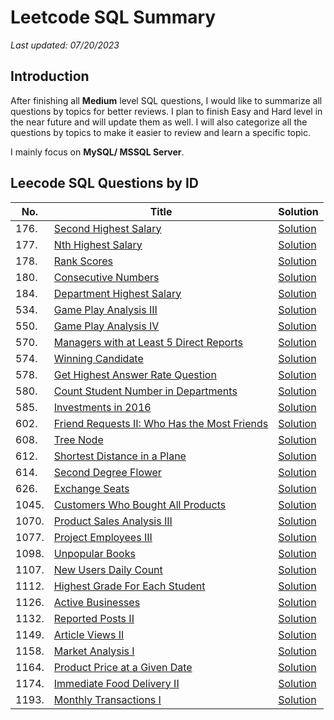 # Leetcode SQL Summary
*Last updated: 07/20/2023*

## Introduction
After finishing all **Medium** level SQL questions, I would like to summarize all questions by topics for better reviews.
I plan to finish Easy and Hard level in the near future and will update them as well. I will also categorize all the questions by topics to make it easier to review and learn a specific topic.

I mainly focus on **MySQL/ MSSQL Server**.

## Leecode SQL Questions by ID
| No. | Title | Solution |
| --- | ----- | -------- |
| 176. | [Second Highest Salary](https://leetcode.com/problems/second-highest-salary/) | [Solution](Subquery/176_Second_Highest_Salary.sql) |
| 177. | [Nth Highest Salary](https://leetcode.com/problems/nth-highest-salary/) | [Solution](BeginEnd/177_Nth_Highest_Salary.sql) |
| 178. | [Rank Scores](https://leetcode.com/problems/rank-scores/) | [Solution](WindowFunction/178_Rank_Scores.sql) |
| 180. | [Consecutive Numbers](https://leetcode.com/problems/consecutive-numbers/) | [Solution](WindowFunction/180_Consecutive_Numbers.sql) |
| 184. | [Department Highest Salary](https://leetcode.com/problems/department-highest-salary/) | [Solution](WindowFunction/184_Department_Highest_Salary.sql) |
| 534. | [Game Play Analysis III](https://leetcode.com/problems/game-play-analysis-iv/) | [Solution](WindowFunction/534_Game_Play_Analysis_III.sql) |
| 550. | [Game Play Analysis IV](https://leetcode.com/problems/game-play-analysis-iii/) | [Solution](Subquery/550_Game_Play_Analysis_IV.sql) |
| 570. | [Managers with at Least 5 Direct Reports](https://leetcode.com/problems/managers-with-at-least-5-direct-reports/) | [Solution](Subquery/570_Managers_With_At_Least_5_Direct_Reports.sql) |
| 574. | [Winning Candidate](https://leetcode.com/problems/winning-candidate/) | [Solution](Join/574_Winning_Candidate.sql) |
| 578. | [Get Highest Answer Rate Question](https://leetcode.com/problems/get-highest-answer-rate-question/) | [Solution](Join/578_Get_Highest_Answer_Rate_Question.sql) |
| 580. | [Count Student Number in Departments](https://leetcode.com/problems/count-student-number-in-departments/) | [Solution](Join/580_Count_Student_Number_in_Departments.sql) |
| 585. | [Investments in 2016](https://leetcode.com/problems/investments-in-2016/) | [Solution](Join/585_Investments_in_2016.sql) |
| 602. | [Friend Requests II: Who Has the Most Friends](https://leetcode.com/problems/friend-requests-ii-who-has-the-most-friends/) | [Solution](Subquery/602_Friend_Requests_II_Who_Has_the_Most_Friends.sql) |
| 608. | [Tree Node](https://leetcode.com/problems/tree-node/) | [Solution](CaseWhen/608_Tree_Node.sql) |
| 612. | [Shortest Distance in a Plane](https://leetcode.com/problems/shortest-distance-in-a-plane/) | [Solution](Join/612_Shortest_Distance_in_a_Plane.sql) |
| 614. | [Second Degree Flower](https://leetcode.com/problems/second-degree-follower/) | [Solution](Join/614_Second_Degree_Follower.sql) |
| 626. | [Exchange Seats](https://leetcode.com/problems/exchange-seats/) | [Solution](CaseWhen/626_Exchange_Seats.sql) |
| 1045. | [Customers Who Bought All Products](https://leetcode.com/problems/customers-who-bought-all-products/) | [Solution](Subquery/1045_Customers_Who_Bought_All_Products.sql) |
| 1070. | [Product Sales Analysis III](https://leetcode.com/problems/product-sales-analysis-iii/) | [Solution](Subquery/1070_Product_Sales_Analysis_III.sql) |
| 1077. | [Project Employees III](https://leetcode.com/problems/project-employees-iii/) | [Solution](Subquery/1077_Project_Employees_III.sql) |
| 1098. | [Unpopular Books](https://leetcode.com/problems/unpopular-books/) | [Solution](Join/1098_Unpopular_Books.sql) |
| 1107. | [New Users Daily Count](https://leetcode.com/problems/new-users-daily-count/) | [Solution](Subquery/1107_New_Users_Daily_Count.sql) |
| 1112. | [Highest Grade For Each Student](https://leetcode.com/problems/highest-grade-for-each-student/) | [Solution](Subquery/1112_Highest_Grade_For_Each_Student.sql) |
| 1126. | [Active Businesses](https://leetcode.com/problems/active-businesses/) | [Solution](Subquery/1126_Active_Businesses.sql) |
| 1132. | [Reported Posts II](https://leetcode.com/problems/reported-posts-ii/) | [Solution](Subquery/1132_Reported_Posts_II.sql) |
| 1149. | [Article Views II](https://leetcode.com/problems/article-views-ii/) | [Solution](Basics/1149_Article_Views_II.sql) |
| 1158. | [Market Analysis I](https://leetcode.com/problems/market-analysis-i/) | [Solution](Join/1158_Market_Analysis_I.sql) |
| 1164. | [Product Price at a Given Date](https://leetcode.com/problems/product-price-at-a-given-date/) | [Solution](Join/1164_Product_Price_at_a_Given_Date.sql) |
| 1174. | [Immediate Food Delivery II](https://leetcode.com/problems/immediate-food-delivery-ii/) | [Solution](Join/1174_Immediate_Food_Delivery_II.sql) |
| 1193. | [Monthly Transactions I](https://leetcode.com/problems/monthly-transactions-i/) | [Solution](Join/1193_Monthly_Transactions_I.sql) |

